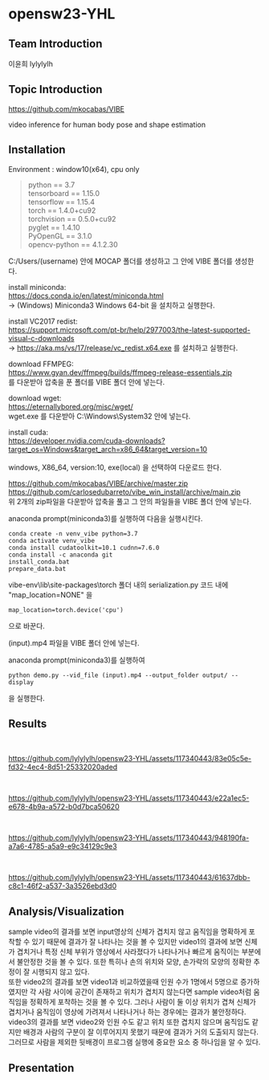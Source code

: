 # opensw23-YHL
## Team Introduction
이윤희 lylylylh

## Topic Introduction 
https://github.com/mkocabas/VIBE

video inference for human body pose and shape estimation

## Installation 
Environment : window10(x64), cpu only <br/>
> python == 3.7<br/>
> tensorboard == 1.15.0 <br/>
> tensorflow == 1.15.4 <br/>
> torch == 1.4.0+cu92 <br/>
> torchvision == 0.5.0+cu92 <br/>
> pyglet == 1.4.10<br/>
> PyOpenGL == 3.1.0<br/>
> opencv-python == 4.1.2.30<br/>

C:/Users/(username) 안에 MOCAP 폴더를 생성하고 그 안에 VIBE 폴더를 생성한다.<br/>
	
install miniconda: <br/>
https://docs.conda.io/en/latest/miniconda.html<br/>	
-> (Windows) Miniconda3 Windows 64-bit 을 설치하고 실행한다.<br/>
  	
install VC2017 redist: <br/>
https://support.microsoft.com/pt-br/help/2977003/the-latest-supported-visual-c-downloads<br/>
-> https://aka.ms/vs/17/release/vc_redist.x64.exe 를 설치하고 실행한다.<br/>
  
download FFMPEG: <br/>
https://www.gyan.dev/ffmpeg/builds/ffmpeg-release-essentials.zip <br/>
를 다운받아 압축을 푼 폴더를 VIBE 폴더 안에 넣는다.<br/>
  
download wget: <br/>
https://eternallybored.org/misc/wget/<br/>
wget.exe 를 다운받아 C:\Windows\System32 안에 넣는다.<br/>
      
install cuda: <br/>
https://developer.nvidia.com/cuda-downloads?target_os=Windows&target_arch=x86_64&target_version=10<br/>   
windows, X86_64, version:10, exe(local) 을 선택하여 다운로드 한다.<br/>
  
https://github.com/mkocabas/VIBE/archive/master.zip<br/>
https://github.com/carlosedubarreto/vibe_win_install/archive/main.zip<br/>
위 2개의 zip파일을 다운받아 압축을 풀고 그 안의 파일들을 VIBE 폴더 안에 넣는다.<br/>
  
anaconda prompt(miniconda3)를 실행하여 다음을 실행시킨다.
	
	conda create -n venv_vibe python=3.7
	conda activate venv_vibe
	conda install cudatoolkit=10.1 cudnn=7.6.0
	conda install -c anaconda git
	install_conda.bat
	prepare_data.bat

vibe-env\lib\site-packages\torch 폴더 내의 serialization.py 코드 내에<br/>
"map_location=NONE" 을<br/>
  	
	map_location=torch.device('cpu')
으로 바꾼다.<br/>

(input).mp4 파일을 VIBE 폴더 안에 넣는다. <br/>

anaconda prompt(miniconda3)를 실행하여
  	
	python demo.py --vid_file (input).mp4 --output_folder output/ --display
을 실행한다.
  
## Results
<Sample Video><br/>
	

https://github.com/lylylylh/opensw23-YHL/assets/117340443/83e05c5e-fd32-4ec4-8d51-25332020aded


<Video1><br/>


https://github.com/lylylylh/opensw23-YHL/assets/117340443/e22a1ec5-e678-4b9a-a572-b0d7bca50620
	
	
	

<Video2><br/>			
	
	

https://github.com/lylylylh/opensw23-YHL/assets/117340443/948190fa-a7a6-4785-a5a9-e9c34129c9e3


	
<Video3><br/>	
	
	

https://github.com/lylylylh/opensw23-YHL/assets/117340443/61637dbb-c8c1-46f2-a537-3a3526ebd3d0


	
	
## Analysis/Visualization
sample video의 결과를 보면 input영상의 신체가 겹치지 않고 움직임을 명확하게 포착할 수 있기 때문에 결과가 잘 나타나는 것을 볼 수 있지만 video1의 결과에 보면 신체가 겹치거나 특정 신체 부위가 영상에서 사라졌다가 나타나거나 빠르게 움직이는 부분에서 불안정한 것을 볼 수 있다. 또한 특히나 손의 위치와 모양, 손가락의 모양의 정확한 추정이 잘 시행되지 않고 있다.<br/>
또한 video2의 결과를 보면 video1과 비교하였을때 인원 수가 1명에서 5명으로 증가하였지만 각 사람 사이에 공간이 존재하고 위치가 겹치지 않는다면 sample video처럼 움직임을 정확하게 포착하는 것을 볼 수 있다. 그러나 사람이 둘 이상 위치가 겹쳐 신체가 겹치거나 움직임이 영상에 가려져서 나타나거나 하는 경우에는 결과가 불안정하다.<br/>
video3의 결과를 보면 video2와 인원 수도 같고 위치 또한 겹치지 않으며 움직임도 같지만 배경과 사람의 구분이 잘 이루어지지 못했기 때문에 결과가 거의 도출되지 않는다. 그러므로 사람을 제외한 뒷배경이 프로그램 실행에 중요한 요소 중 하나임을 알 수 있다.<br/>
## Presentation 
